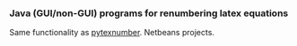 ### Java (GUI/non-GUI) programs for renumbering latex equations

Same functionality as [pytexnumber](https://github.com/vsoftco/pytexnumber). Netbeans projects.

